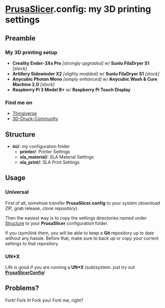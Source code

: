 # [PrusaSlicer](https://github.com/prusa3d/PrusaSlicer).config: my 3D printing settings

## Preamble

### My 3D printing setup

- **Creality Ender-3Xs Pro** *[strongly upgraded]* w/ **Sunlu FilaDryer S1** *[stock]*
- **Artillery Sidewinder X2** *[slighty modded]* w/ **Sunlu FilaDryer S1** *[stock]*
- **Anycubic Photon Mono** *[simply enhanced]* w/ **Anycubic Wash & Cure Machine 2.0** *[stock]*
- **Raspberry Pi 3 Model B+** w/ **Raspberry Pi Touch Display**

### Find me on

- [Thingiverse](https://www.thingiverse.com/r2g2de)
- [3D-Druck-Community](https://www.3d-druck-community.de/member.php?action=profile&uid=16354)

## Structure

- **ini/**: my configuration folder
    - **printer/**: Printer Settings
    - **sla_material/**: SLA Material Settings
    - **sla_print/**: SLA Print Settings

## Usage

### Universal

First of all, somehow transfer **PrusaSlicer.config** to your system (download ZIP, grab release, *clone* repository).

Then the easiest way is to copy the settings directories named under [Structure](#structure) to your **PrusaSlicer**
configuration folder.

If you (sym)link them, you will be able to keep a **Git** repository up to date without any hassle. Before that, make
sure to back up or copy your current settings to that repository.

### UN*X

Life is good if you are running a **UN\*X** (sub)system: just try out
**[PrusaSlicerConfig](https://github.com/R2-G2/PrusaSlicerConfig)**!

## Problems?

Fork! Fork it! Fork you! Fork me, right?
